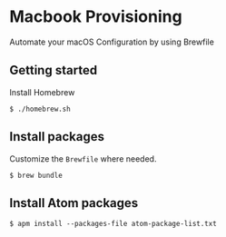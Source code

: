# Macbook Provisioning

Automate your macOS Configuration by using Brewfile

## Getting started

Install Homebrew

```
$ ./homebrew.sh
```

## Install packages

Customize the `Brewfile` where needed.

```
$ brew bundle
```

## Install Atom packages

```
$ apm install --packages-file atom-package-list.txt
```
